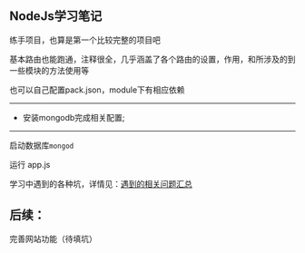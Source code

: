 ## NodeJs学习笔记

练手项目，也算是第一个比较完整的项目吧

基本路由也能跑通，注释很全，几乎涵盖了各个路由的设置，作用，和所涉及的到一些模块的方法使用等

也可以自己配置pack.json，module下有相应依赖

---

- 安装mongodb完成相关配置;
----
启动数据库`mongod`

运行 app.js

学习中遇到的各种坑，详情见：<a href="http://hanekaoru.com/?p=1367" target="_blank">遇到的相关问题汇总</a>


后续：
---- 
完善网站功能（待填坑）

